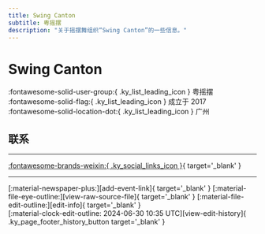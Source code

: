 ```yaml
---
title: Swing Canton
subtitle: 粤摇摆
description: "关于摇摆舞组织“Swing Canton”的一些信息。"
---
```


# Swing Canton

:fontawesome-solid-user-group:{ .ky_list_leading_icon } 粤摇摆  
:fontawesome-solid-flag:{ .ky_list_leading_icon } 成立于 2017  
:fontawesome-solid-location-dot:{ .ky_list_leading_icon } 广州  


## 联系


---

 [:fontawesome-brands-weixin:{ .ky_social_links_icon }](# "粤摇摆SwingCanton"){ target='_blank' }

---

<div class="ky_page_footer" markdown>
<div class="ky_page_footer_trailing" markdown="span">
[:material-newspaper-plus:][add-event-link]{ target='_blank' }
[:material-file-eye-outline:][view-raw-source-file]{ target='_blank' }
[:material-file-edit-outline:][edit-info]{ target='_blank' }
</div>
<div class="ky_page_footer_leading" markdown="span">
[:material-clock-edit-outline: 2024-06-30 10:35 UTC][view-edit-history]{ .ky_page_footer_history_button target='_blank' }
</div>
</div>

[add-event-link]: https://github.com/swingdance/events/issues/new?assignees=&labels=add+event&projects=&template=02-add_entity.yml&title=%5Bcn%5D%20%3CName%3E&region=cn&province=Guangdong&city=Guangzhou&org_id=swing-canton "添加活动"
[view-raw-source-file]: https://github.com/swingdance/orgs/blob/main/cn/swing-canton.json "查看原始源文件"
[edit-info]: https://github.com/swingdance/orgs/issues/new?assignees=&labels=update+org&projects=&template=03-update_entity.yml&title=%5Bcn%5D%20Swing%20Canton&region=cn&id=swing-canton&name=Swing%20Canton "编辑信息"

[view-edit-history]: https://github.com/swingdance/orgs/commits/main/cn/swing-canton.json "查看编辑历史"

